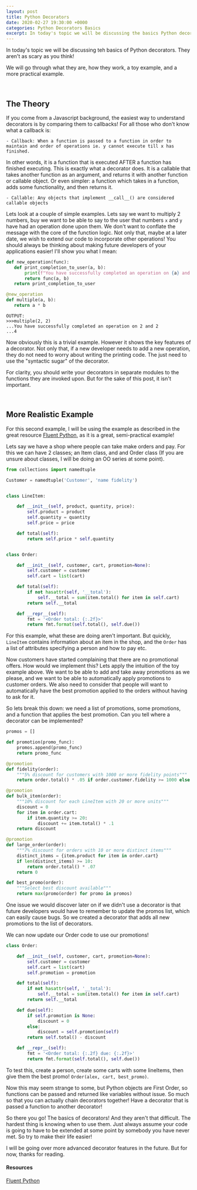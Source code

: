 ```yaml
---
layout: post
title: Python Decorators
date: 2020-02-27 19:30:00 +0000
categories: Python Decorators Basics
excerpt: In today's topic we will be discussing the basics Python decorators. They aren't as scary as you think!
---
```

In today's topic we will be discussing teh basics of Python decorators. They aren't as scary as you think!

We will go through what they are, how they work, a toy example, and a more practical example.

<br>

## The Theory
If you come from a Javascript background, the easiest way to understand decorators is by comparing them to callbacks! For all those who don't know what a callback is:

    - Callback: When a function is passed to a function in order to maintain and order of operations ie. y cannot execute till x has finished.

In other words, it is a function that is executed AFTER a function has finished executing. This is exactly what a decorator does. It is a callable that takes another function as an argument, and returns it with another function or callable object. Or even simpler: a function which takes in a function, adds some functionality, and then returns it.

    - Callable: Any objects that implement __call__() are considered callable objects


 Lets look at a couple of simple examples. Lets say we want to multiply 2 numbers, buy we want to be able to say to the user that numbers `x` and `y` have had an operation done upon them. We don't want to conflate the message with the core of the function logic. Not only that, maybe at a later date, we wish to extend our code to incorporate other operations! You should always be thinking about making future developers of your applications easier! I'll show you what I mean:

 ```python
def new_operation(func):
    def print_completion_to_user(a, b):
        print(f"You have successfully completed an operation on {a} and {b}")
        return func(a, b)
    return print_completion_to_user

@new_operation
def multiple(a, b):
    return a * b
 ```

    OUTPUT:
    >>>multiple(2, 2)
    ...You have successfully completed an operation on 2 and 2
    ...4

Now obviously this is a trivial example. However it shows the key features of a decorator. Not only that, if a new developer needs to add a new operation, they do not need to worry about writing the printing code. The just need to use the "syntactic sugar" of the decorator.

For clarity, you should write your decorators in separate modules to the functions they are invoked upon. But for the sake of this post, it isn't important.

<br>

## More Realistic Example
For this second example, I will be using the example as described in the great resource [Fluent Python](http://shop.oreilly.com/product/0636920032519.do), as it is a great, semi-practical example!

Lets say we have a shop where people can take make orders and pay. For this we can have 2 classes; an Item class, and and Order class (If you are unsure about classes, I will be doing an OO series at some point).

```python
from collections import namedtuple

Customer = namedtuple('Customer', 'name fidelity')


class LineItem:

    def __init__(self, product, quantity, price):
        self.product = product
        self.quantity = quantity
        self.price = price

    def total(self):
        return self.price * self.quantity


class Order:

    def __init__(self, customer, cart, promotion=None):
        self.customer = customer
        self.cart = list(cart)

    def total(self):
        if not hasattr(self, '__total'):
            self.__total = sum(item.total() for item in self.cart)
        return self.__total

    def __repr__(self):
        fmt = '<Order total: {:.2f}>'
        return fmt.format(self.total(), self.due())
```

For this example, what these are doing aren't important. But quickly, `LineItem` contains information about an item in the shop, and the `Order` has a list of attributes specifying a person and how to pay etc.

Now customers have started complaining that there are no promotional offers. How would we implement this? Lets apply the intuition of the toy example above. We want to be able to add and take away promotions as we please, and we want to be able to automatically apply promotions to customer orders. We also need to consider that people will want to automatically have the best promotion applied to the orders without having to ask for it.

So lets break this down: we need a list of promotions, some promotions, and a function that applies the best promotion. Can you tell where a decorator can be implemented?

```python
promos = []

def promotion(promo_func):
    promos.append(promo_func)
    return promo_func

@promotion
def fidelity(order):
    """5% discount for customers with 1000 or more fidelity points"""
    return order.total() * .05 if order.customer.fidelity >= 1000 else 0

@promotion
def bulk_item(order):
    """10% discount for each LineItem with 20 or more units"""
    discount = 0
    for item in order.cart:
        if item.quantity >= 20:
            discount += item.total() * .1
    return discount

@promotion
def large_order(order):
    """7% discount for orders with 10 or more distinct items"""
    distinct_items = {item.product for item in order.cart}
    if len(distinct_items) >= 10:
        return order.total() * .07
    return 0

def best_promo(order):
    """Select best discount available"""
    return max(promo(order) for promo in promos)
```

One issue we would discover later on if we didn't use a decorator is that future developers would have to remember to update the promos list, which can easily cause bugs. So we created a decorator that adds all new promotions to the list of decorators.

We can now update our Order code to use our promotions!

```python
class Order:

    def __init__(self, customer, cart, promotion=None):
        self.customer = customer
        self.cart = list(cart)
        self.promotion = promotion

    def total(self):
        if not hasattr(self, '__total'):
            self.__total = sum(item.total() for item in self.cart)
        return self.__total

    def due(self):
        if self.promotion is None:
            discount = 0
        else:
            discount = self.promotion(self)
        return self.total() - discount

    def __repr__(self):
        fmt = '<Order total: {:.2f} due: {:.2f}>'
        return fmt.format(self.total(), self.due())
```

To test this, create a person, create some carts with some lineItems, then give them the best promo! `Order(alex, cart, best_promo)`.

Now this may seem strange to some, but Python objects are First Order, so functions can be passed and returned like variables without issue. So much so that you can actually chain decorators together! Have a decorator that is passed a function to another decorator!

So there you go! The basics of decorators! And they aren't that difficult. The hardest thing is knowing when to use them. Just always assume your code is going to have to be extended at some point by somebody you have never met. So try to make their life easier!

I will be going over more advanced decorator features in the future. But for now, thanks for reading.


#### Resources
[Fluent Python](http://shop.oreilly.com/product/0636920032519.do)
